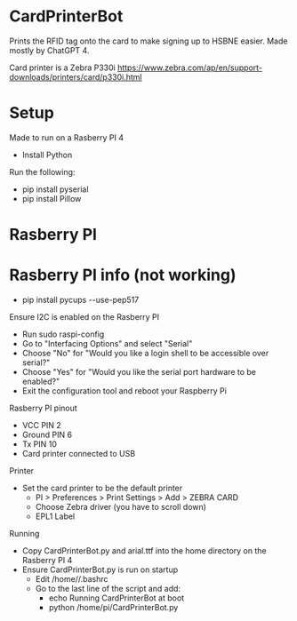 # CardPrinterBot

Prints the RFID tag onto the card to make signing up to HSBNE easier. Made mostly by ChatGPT 4.

Card printer is a Zebra P330i https://www.zebra.com/ap/en/support-downloads/printers/card/p330i.html

# Setup
Made to run on a Rasberry PI 4
* Install Python

Run the following:
* pip install pyserial
* pip install Pillow

# Rasberry PI


# Rasberry PI info (not working)
* pip install pycups --use-pep517

Ensure I2C is enabled on the Rasberry PI
* Run sudo raspi-config
* Go to "Interfacing Options" and select "Serial"
* Choose "No" for "Would you like a login shell to be accessible over serial?"
* Choose "Yes" for "Would you like the serial port hardware to be enabled?"
* Exit the configuration tool and reboot your Raspberry Pi

Rasberry PI pinout
* VCC PIN 2
* Ground PIN 6
* Tx PIN 10
* Card printer connected to USB

Printer
* Set the card printer to be the default printer
  * PI > Preferences > Print Settings > Add > ZEBRA CARD
  * Choose Zebra driver (you have to scroll down)
  * EPL1 Label

Running
* Copy CardPrinterBot.py and arial.ttf into the home directory on the Rasberry PI 4
* Ensure CardPrinterBot.py is run on startup
  * Edit /home/<user>/.bashrc
  * Go to the last line of the script and add:
    * echo Running CardPrinterBot at boot
    * python /home/pi/CardPrinterBot.py
